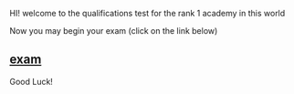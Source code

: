 HI! welcome to the qualifications test for the rank 1 academy in this world

Now you may begin your exam (click on the link below)
## [exam](exam.md)
Good Luck!
